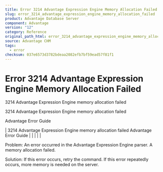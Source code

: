 ```yaml
---
title: Error 3214 Advantage Expression Engine Memory Allocation Failed
slug: error_3214_advantage_expression_engine_memory_allocation_failed
product: Advantage Database Server
component: Advantage
version: "12"
category: Reference
original_path_html: error_3214_advantage_expression_engine_memory_allocation_failed.htm
source: Advantage CHM
tags:
  - error
checksum: 037e6573d3782bdeaa2082efb7bf59ead57f81f1
---
```


# Error 3214 Advantage Expression Engine Memory Allocation Failed

3214 Advantage Expression Engine memory allocation failed

3214 Advantage Expression Engine memory allocation failed

Advantage Error Guide

| 3214 Advantage Expression Engine memory allocation failed  Advantage Error Guide |  |  |  |  |

Problem: An error occurred in the Advantage Expression Engine parser. A memory allocation failed.

Solution: If this error occurs, retry the command. If this error repeatedly occurs, more memory is needed on the server.
